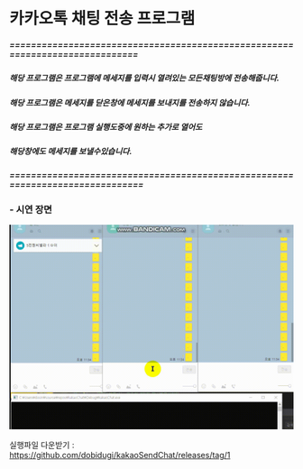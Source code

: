 # 카카오톡 채팅 전송 프로그램

##### =============================================================================
##### 해당 프로그램은 프로그램에 메세지를 입력시 열려있는 모든채팅방에 전송해줍니다.
##### 해당 프로그램은 메세지를 닫은창에 메세지를 보내지를 전송하지 않습니다.
##### 해당 프로그램은 프로그램 실행도중에 원하는 추가로 열어도  
##### 해당창에도 메세지를 보낼수있습니다.
##### ==============================================================================

### - 시연 장면

![img1](./resource/gif.gif)


실행파일 다운받기 : <https://github.com/dobidugi/kakaoSendChat/releases/tag/1>
